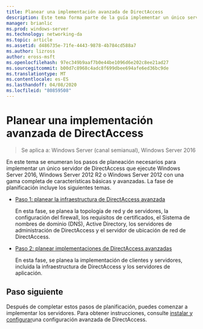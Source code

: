 ```yaml
---
title: Planear una implementación avanzada de DirectAccess
description: Este tema forma parte de la guía implementar un único servidor de DirectAccess con configuración avanzada para Windows Server 2016
manager: brianlic
ms.prod: windows-server
ms.technology: networking-da
ms.topic: article
ms.assetid: d486735e-71fe-4443-9878-4b784cd588a7
ms.author: lizross
author: eross-msft
ms.openlocfilehash: 97ec349b9aaf7b0e44be1096d6e202c8ee21ad27
ms.sourcegitcommit: b00d7c8968c4adc8f699dbee694afe6ed36bc9de
ms.translationtype: MT
ms.contentlocale: es-ES
ms.lasthandoff: 04/08/2020
ms.locfileid: "80859508"
---
```

# <a name="plan-an-advanced-directaccess-deployment"></a>Planear una implementación avanzada de DirectAccess

>Se aplica a: Windows Server (canal semianual), Windows Server 2016

En este tema se enumeran los pasos de planeación necesarios para implementar un único servidor de DirectAccess que ejecute Windows Server 2016, Windows Server 2012 R2 o Windows Server 2012 con una gama completa de características básicas y avanzadas. La fase de planificación incluye los siguientes temas.  
  
-   [Paso 1: planear la infraestructura de DirectAccess avanzada](da-adv-plan-s1-infrastructure.md)  
  
    En esta fase, se planea la topología de red y de servidores, la configuración del firewall, los requisitos de certificados, el Sistema de nombres de dominio (DNS), Active Directory, los servidores de administración de DirectAccess y el servidor de ubicación de red de DirectAccess.  
  
-   [Paso 2: planear implementaciones de DirectAccess avanzadas](da-adv-plan-s2-deployments.md)  
  
    En esta fase, se planea la implementación de clientes y servidores, incluida la infraestructura de DirectAccess y los servidores de aplicación.  
  
## <a name="next-step"></a>Paso siguiente  
Después de completar estos pasos de planificación, puedes comenzar a implementar los servidores. Para obtener instrucciones, consulte [instalar y configurar](Install-and-Configure-Advanced-DirectAccess.md)una configuración avanzada de DirectAccess.  
  


